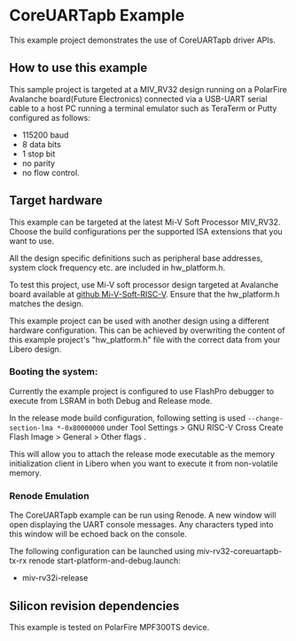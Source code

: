 ﻿
# CoreUARTapb Example

This example project demonstrates the use of CoreUARTapb driver APIs. 

## How to use this example

This sample project is targeted at a MIV_RV32 design running on a PolarFire 
Avalanche board(Future Electronics) connected via a USB-UART serial cable to a host PC running 
a terminal emulator such as TeraTerm or Putty configured as follows:
 - 115200 baud
 - 8 data bits
 - 1 stop bit
 - no parity
 - no flow control.

## Target hardware
This example can be targeted at the latest Mi-V Soft Processor MIV_RV32. Choose the build 
configurations per the supported ISA extensions that you want to use.

All the design specific definitions such as peripheral base addresses, system clock frequency 
etc. are included in hw_platform.h. 

To test this project, use Mi-V soft processor design targeted at Avalanche board available 
at [github Mi-V-Soft-RISC-V](https://github.com/Mi-V-Soft-RISC-V/Future-Avalanche-Board/tree/main/Libero_Projects).
Ensure that the hw_platform.h matches the design.

This example project can be used with another design using a different hardware
configuration. This can be achieved by overwriting the content of this example
project's "hw_platform.h" file with the correct data from your Libero design.

### Booting the system:

Currently the example project is configured to use FlashPro debugger to execute 
from LSRAM in both Debug and Release mode.

In the release mode build configuration, following setting is used
`--change-section-lma *-0x80000000`
under
Tool Settings > GNU RISC-V Cross Create Flash Image > General > Other flags . 

This will allow you to attach the release mode executable as the memory 
initialization client in Libero when you want to execute it from non-volatile memory. 

### Renode Emulation

The CoreUARTapb example can be run using Renode. A new window will open displaying the UART
console messages. Any characters typed into this window will be echoed back on the console.

The following configuration can be launched using miv-rv32-coreuartapb-tx-rx renode start-platform-and-debug.launch:

 - miv-rv32i-release

## Silicon revision dependencies
This example is tested on PolarFire MPF300TS device.
